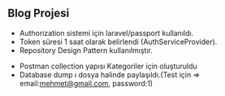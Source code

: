 ## Blog Projesi

- Authorization sistemi için laravel/passport kullanıldı.
- Token süresi 1 saat olarak belirlendi (AuthServiceProvider).
- Repository Design Pattern kullanılmıştır.

* Postman collection yapısı Kategoriler için oluşturuldu
* Database dump ı dosya halinde paylaşıldı.(Test için => email:mehmet@gmail.com, password:1) 
